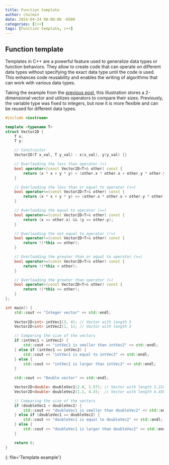 ```yaml
---
title: Function template
author: chulmin
date: 2024-04-24 00:00:00 -0500
categories: [C++]
tags: [Function template, c++]
---
```




## Function template

Templates in C++ are a powerful feature used to generalize data types or function behaviors. They allow to create code that can operate on different data types without specifying the exact data type until the code is used. This enhances code reusability and enables the writing of algorithms that can work with various data types.

Taking the example from the [previous post](https://chulminator.github.io/posts/Class-and-Struct/), this illustration stores a 2-dimensional vector and utilizes operators to compare their sizes. Previously, the variable type was fixed to integers, but now it is more flexible and can be reused for different data types.

```cpp
#include <iostream>

template <typename T>
struct Vector2D {
    T x;
    T y;

    // Constructor
    Vector2D(T x_val, T y_val) : x(x_val), y(y_val) {}

    // Overloading the less than operator (<)
    bool operator<(const Vector2D<T>& other) const {
        return (x * x + y * y) < (other.x * other.x + other.y * other.y);
    }

    // Overloading the less than or equal to operator (<=)
    bool operator<=(const Vector2D<T>& other) const {
        return (x * x + y * y) <= (other.x * other.x + other.y * other.y);
    }

    // Overloading the equal to operator (==)
    bool operator==(const Vector2D<T>& other) const {
        return (x == other.x) && (y == other.y);
    }

    // Overloading the not equal to operator (!=)
    bool operator!=(const Vector2D<T>& other) const {
        return !(*this == other);
    }

    // Overloading the greater than or equal to operator (>=)
    bool operator>=(const Vector2D<T>& other) const {
        return !(*this < other);
    }

    // Overloading the greater than operator (>)
    bool operator>(const Vector2D<T>& other) const {
        return !(*this <= other);
    }
};

int main() {
    std::cout << "Integer vector" << std::endl;
    
    Vector2D<int> intVec1(3, 4); // Vector with length 5
    Vector2D<int> intVec2(1, 1); // Vector with length 2

    // Comparing the size of the vectors
    if (intVec1 < intVec2) {
        std::cout << "intVec1 is smaller than intVec2" << std::endl;
    } else if (intVec1 == intVec2) {
        std::cout << "intVec1 is equal to intVec2" << std::endl;
    } else {
        std::cout << "intVec1 is larger than intVec2" << std::endl;
    }
    
    std::cout << "Double vector" << std::endl;    

    Vector2D<double> doubleVec1(2.8, 1.57); // Vector with length 3.2101
    Vector2D<double> doubleVec2(1.1, 4.3);  // Vector with length 4.4385

    // Comparing the size of the vectors
    if (doubleVec1 < doubleVec2) {
        std::cout << "doubleVec1 is smaller than doubleVec2" << std::endl;
    } else if (doubleVec1 == doubleVec2) {
        std::cout << "doubleVec1 is equal to doubleVec2" << std::endl;
    } else {
        std::cout << "doubleVec1 is larger than doubleVec2" << std::endl;
    }

    return 0;
}

```
{: file='Template example'}